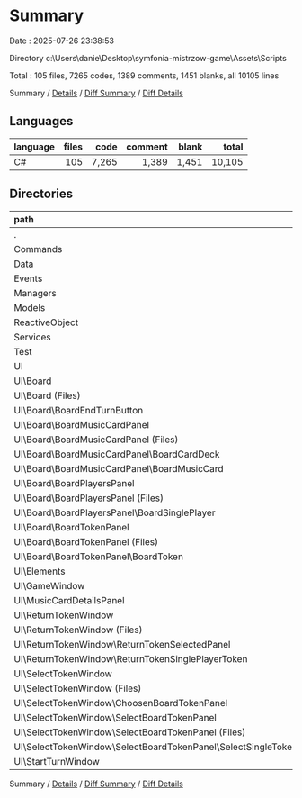 # Summary

Date : 2025-07-26 23:38:53

Directory c:\\Users\\danie\\Desktop\\symfonia-mistrzow-game\\Assets\\Scripts

Total : 105 files,  7265 codes, 1389 comments, 1451 blanks, all 10105 lines

Summary / [Details](details.md) / [Diff Summary](diff.md) / [Diff Details](diff-details.md)

## Languages
| language | files | code | comment | blank | total |
| :--- | ---: | ---: | ---: | ---: | ---: |
| C# | 105 | 7,265 | 1,389 | 1,451 | 10,105 |

## Directories
| path | files | code | comment | blank | total |
| :--- | ---: | ---: | ---: | ---: | ---: |
| . | 105 | 7,265 | 1,389 | 1,451 | 10,105 |
| Commands | 9 | 1,054 | 834 | 232 | 2,120 |
| Data | 6 | 222 | 9 | 28 | 259 |
| Events | 4 | 458 | 277 | 96 | 831 |
| Managers | 1 | 49 | 12 | 12 | 73 |
| Models | 11 | 1,198 | 29 | 245 | 1,472 |
| ReactiveObject | 3 | 175 | 41 | 29 | 245 |
| Services | 2 | 151 | 8 | 37 | 196 |
| Test | 1 | 34 | 0 | 5 | 39 |
| UI | 68 | 3,924 | 179 | 767 | 4,870 |
| UI\\Board | 33 | 1,529 | 66 | 325 | 1,920 |
| UI\\Board (Files) | 3 | 92 | 1 | 15 | 108 |
| UI\\Board\\BoardEndTurnButton | 3 | 108 | 0 | 25 | 133 |
| UI\\Board\\BoardMusicCardPanel | 13 | 606 | 48 | 129 | 783 |
| UI\\Board\\BoardMusicCardPanel (Files) | 3 | 136 | 7 | 32 | 175 |
| UI\\Board\\BoardMusicCardPanel\\BoardCardDeck | 4 | 45 | 0 | 11 | 56 |
| UI\\Board\\BoardMusicCardPanel\\BoardMusicCard | 6 | 425 | 41 | 86 | 552 |
| UI\\Board\\BoardPlayersPanel | 6 | 215 | 0 | 42 | 257 |
| UI\\Board\\BoardPlayersPanel (Files) | 3 | 87 | 0 | 19 | 106 |
| UI\\Board\\BoardPlayersPanel\\BoardSinglePlayer | 3 | 128 | 0 | 23 | 151 |
| UI\\Board\\BoardTokenPanel | 8 | 508 | 17 | 114 | 639 |
| UI\\Board\\BoardTokenPanel (Files) | 3 | 83 | 0 | 16 | 99 |
| UI\\Board\\BoardTokenPanel\\BoardToken | 5 | 425 | 17 | 98 | 540 |
| UI\\Elements | 1 | 20 | 0 | 3 | 23 |
| UI\\GameWindow | 3 | 97 | 4 | 16 | 117 |
| UI\\MusicCardDetailsPanel | 6 | 676 | 101 | 149 | 926 |
| UI\\ReturnTokenWindow | 9 | 610 | 0 | 98 | 708 |
| UI\\ReturnTokenWindow (Files) | 3 | 140 | 0 | 20 | 160 |
| UI\\ReturnTokenWindow\\ReturnTokenSelectedPanel | 3 | 281 | 0 | 46 | 327 |
| UI\\ReturnTokenWindow\\ReturnTokenSinglePlayerToken | 3 | 189 | 0 | 32 | 221 |
| UI\\SelectTokenWindow | 13 | 859 | 8 | 152 | 1,019 |
| UI\\SelectTokenWindow (Files) | 3 | 190 | 1 | 37 | 228 |
| UI\\SelectTokenWindow\\ChoosenBoardTokenPanel | 4 | 306 | 0 | 51 | 357 |
| UI\\SelectTokenWindow\\SelectBoardTokenPanel | 6 | 363 | 7 | 64 | 434 |
| UI\\SelectTokenWindow\\SelectBoardTokenPanel (Files) | 3 | 118 | 0 | 24 | 142 |
| UI\\SelectTokenWindow\\SelectBoardTokenPanel\\SelectSingleToken | 3 | 245 | 7 | 40 | 292 |
| UI\\StartTurnWindow | 3 | 133 | 0 | 24 | 157 |

Summary / [Details](details.md) / [Diff Summary](diff.md) / [Diff Details](diff-details.md)